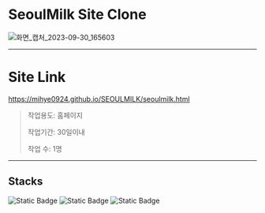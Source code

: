 # SeoulMilk Site Clone 
![화면_캡처_2023-09-30_165603](https://github.com/mihye0924/SEOULMILK/assets/71968785/58ac11fa-c19f-4aab-87de-6759990e5630)
 
------------
# Site Link
https://mihye0924.github.io/SEOULMILK/seoulmilk.html
 

>작업용도: 홈페이지
>
>작업기간: 30일이내
>
>작업 수: 1명
  
------------
## Stacks

<img style="display:inline-block;" alt="Static Badge" src="https://img.shields.io/badge/HTML5-E34F26?logo=HTML5&logoColor=white"> <img style="display:inline-block;" alt="Static Badge" src="https://img.shields.io/badge/CSS3-1572B6?logo=CSS3&logoColor=white"> <img style="display:inline-block;"  alt="Static Badge" src="https://img.shields.io/badge/JAVASCRIPT-F7DF1E?logo=JAVASCRIPT&logoColor=white">  
